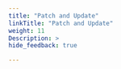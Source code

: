 ```yaml
---
title: "Patch and Update"
linkTitle: "Patch and Update"
weight: 11
Description: >
hide_feedback: true

---
```

